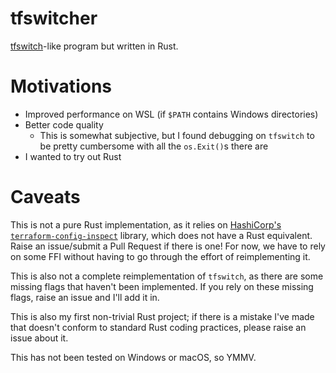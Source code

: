 # tfswitcher
[tfswitch](https://github.com/warrensbox/terraform-switcher/)-like program but written in Rust.

# Motivations
* Improved performance on WSL (if `$PATH` contains Windows directories)
* Better code quality
  * This is somewhat subjective, but I found debugging on `tfswitch` to be pretty cumbersome with all the `os.Exit()`s there are
* I wanted to try out Rust

# Caveats
This is not a pure Rust implementation, as it relies on [HashiCorp's `terraform-config-inspect`](https://github.com/hashicorp/terraform-config-inspect) library, which does not have a Rust equivalent. Raise an issue/submit a Pull Request if there is one! For now, we have to rely on some FFI without having to go through the effort of reimplementing it.

This is also not a complete reimplementation of `tfswitch`, as there are some missing flags that haven't been implemented. If you rely on these missing flags, raise an issue and I'll add it in.

This is also my first non-trivial Rust project; if there is a mistake I've made that doesn't conform to standard Rust coding practices, please raise an issue about it.

This has not been tested on Windows or macOS, so YMMV.